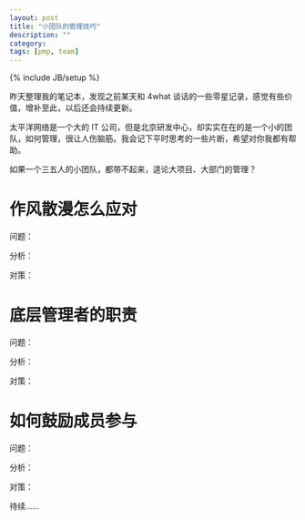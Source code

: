 ```yaml
---
layout: post
title: "小团队的管理技巧"
description: ""
category: 
tags: [pmp, team]
---
```

{% include JB/setup %}

昨天整理我的笔记本，发现之前某天和 4what 谈话的一些零星记录，感觉有些价值，增补至此，以后还会持续更新。

太平洋网络是一个大的 IT 公司，但是北京研发中心，却实实在在的是一个小的团队，如何管理，很让人伤脑筋。我会记下平时思考的一些片断，希望对你我都有帮助。

如果一个三五人的小团队，都带不起来，遑论大项目、大部门的管理？

# 作风散漫怎么应对

问题：

分析：

对策：

# 底层管理者的职责

问题：

分析：

对策：

# 如何鼓励成员参与

问题：

分析：

对策：

待续……
